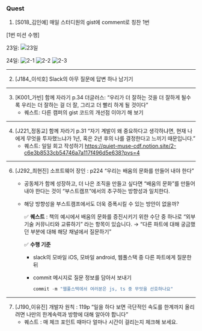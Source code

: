 ### Quest

1. [S018_김인예] 매일 스터디원의 gist에 comment로 칭찬 1번

[1번 미션 수행]

23일:
![23일](https://github.com/user-attachments/assets/a7c854f0-dd1f-4470-8fa0-c7105d225733)

24일:
![2-1](https://github.com/user-attachments/assets/54cfec65-cc82-48b4-8341-3fe7930155cc)
![2-2](https://github.com/user-attachments/assets/20bf2225-967d-4c66-bab4-39f1906ef9b1)
![2-3](https://github.com/user-attachments/assets/77240fdc-80e9-4ea7-ae87-d2ce0e1c4b6a)

-----

2. [J184_이석호] Slack의 아무 질문에 답변 하나 남기기

-----

3. [K001_가빈] 함께 자라기 p.34 더글러스: “우리가 더 잘하는 것을 더 잘하게 될수록 우리는 더 잘하는 걸 더 잘, 그리고 더 빨리 하게 될 것이다”
    - 퀘스트: 다른 캠퍼의 gist 코드의 개선점 이야기  해 보기
  
-----

4. [J221_정동교] 함께 자라기 p.31 “자기 계발이 왜 중요하다고 생각하냐면, 현재 나에게 무엇을 투자했느냐가 1년, 혹은 2년 후의 나를 결정한다고 느끼기 때문입니다.”
    - 퀘스트: 일일 회고 작성하기
      https://quiet-muse-cdf.notion.site/2-c6e3b8533cb54746a7a117f496d5e638?pvs=4
-----
      
6. [J292_최현진] 소프트웨어 장인 : p224 “우리는 배움의 문화를 만들어 내야 한다”
    - 공동체가 함께 성장하고, 더 나은 조직을 만들고 싶다면 “배움의 문화”를 만들어 내야 한다는 것이 “부스트캠프”에서의 추구하는 방향성과 일치한다.
    - 해당 방향성을 부스트캠프에서도 더욱 증폭시킬 수 있는 방안이 없을까?
        
        ✅ **퀘스트** :  책의 예시에서 배움의 문화를 증진시키기 위한 수단 중 하나로 “외부 기술 커뮤니티와 교류하기” 라는 항목이 있습니다. → “다른 파트에 대해 궁금했던 부분에 대해 해당 채널에서 질문하기”
        
        ✅ **수행 기준**
        
        - slack의 모바일 iOS, 모바일 android, 웹풀스택 중 다른 파트에게 질문한 뒤
        - commit 메시지로 질문 정보를 담아서 보내기
            
            ```swift
            commit -m "웹풀스택에서 여러분은 js, ts 중 무엇을 선호하나요" 
            ```
-----            

7. [J190_이유진] 개발자 원칙 : 119p “일을 하다 보면 극단적인 속도를 한계까지 올리려면 나만의 한계속력과 방향에 대해 알아야 합니다”
    - 퀘스트 : 매 체크 포인트 때마다 얼마나 시간이 걸리는지 체크해 보세요.

